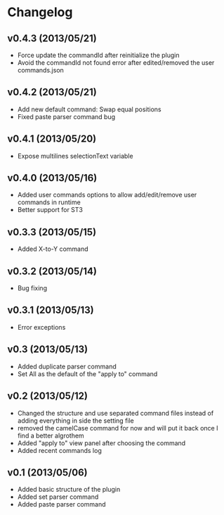 # Changelog #

## v0.4.3 (2013/05/21) ##
- Force update the commandId after reinitialize the plugin
- Avoid the commandId not found error after edited/removed the user commands.json

## v0.4.2 (2013/05/21) ##
- Add new default command: Swap equal positions
- Fixed paste parser command bug

## v0.4.1 (2013/05/20) ##
- Expose multilines selectionText variable

## v0.4.0 (2013/05/16) ##
- Added user commands options to allow add/edit/remove user commands in runtime
- Better support for ST3

## v0.3.3 (2013/05/15) ##
- Added X-to-Y command

## v0.3.2 (2013/05/14) ##
- Bug fixing

## v0.3.1 (2013/05/13) ##
- Error exceptions

## v0.3 (2013/05/13) ##
- Added duplicate parser command
- Set All as the default of the "apply to" command

## v0.2 (2013/05/12) ##
- Changed the structure and use separated command files instead of adding everything in side the setting file
- removed the camelCase command for now and will put it back once I find a better algrothem
- Added "apply to" view panel after choosing the command
- Added recent commands log

## v0.1 (2013/05/06) ##
- Added basic structure of the plugin
- Added set parser command
- Added paste parser command

